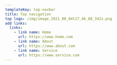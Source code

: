 ```yaml
---
templateKey: top-navbar
title: Top navigation
top logo: /img/image_2021_08_04t17_46_08_342z.png
add links:
  links:
    - link name: Home
      url: https://www.home.com
    - link name: About
      url: https://www.about.com
    - link name: Service
      url: https://www.service.com
---
```

